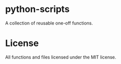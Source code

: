 # python-scripts
A collection of reusable one-off functions.

# License
All functions and files licensed under the MIT license.
